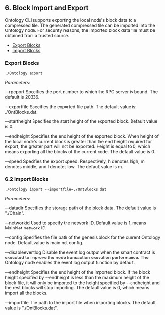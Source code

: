 
## 6. Block Import and Export

Ontology CLI supports exporting the local node's block data to a compressed file. The generated compressed file can be imported into the Ontology node. For security reasons, the imported block data file must be obtained from a trusted source.

* [Export Blocks](#export-blocks)
* [Import Blocks](#import-blocks)

### Export Blocks

```
./Ontology export
```

*Parameters:*

--rpcport
Specifies the port number to which the RPC server is bound. The default is 20336.

--exportfile
Specifies the exported file path. The default value is: ./OntBlocks.dat.

--startheight
Specifies the start height of the exported block. Default value is 0.

--endheight
Specifies the end height of the exported block. When height of the local node's current block is greater than the end height required for export, the greater part will not be exported. Height is equal to 0, which means exporting all the blocks of the current node. The default value is 0.

--speed
Specifies the export speed. Respectively, h denotes high, m denotes middle, and l denotes low. The default value is m.


### 6.2 Import Blocks

```
./ontology import --importfile=./OntBlocks.dat
```

*Parameters:*

--datadir
Specifies the storage path of the block data. The default value is "./Chain".

--networkid
Used to specify the network ID. Default value is 1, means MainNet network ID.

--config
Specifies the file path of the genesis block for the current Ontology node. Default value is main net config.

--disableeventlog
Disable the event log output when the smart contract is executed to improve the node transaction execution performance. The Ontology node enables the event log output function by default.

--endheight
Specifies the end height of the imported block. If the block height specified by --endheight is less than the maximum height of the block file, it will only be imported to the height specified by --endheight and the rest blocks will stop importing. The default value is 0, which means import all the blocks.

--importfile
The path to the import file when importing blocks. The default value is "./OntBlocks.dat".
